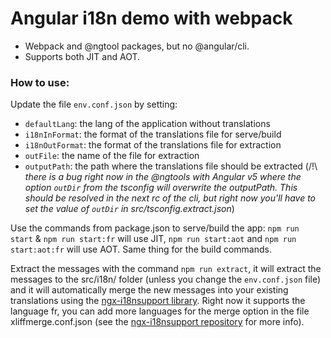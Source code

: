 # Angular i18n demo with webpack

- Webpack and @ngtool packages, but no @angular/cli.
- Supports both JIT and AOT.

### How to use:
Update the file `env.conf.json` by setting:
- `defaultLang`: the lang of the application without translations
- `i18nInFormat`: the format of the translations file for serve/build
- `i18nOutFormat`: the format of the translations file for extraction
- `outFile`: the name of the file for extraction
- `outputPath`: the path where the translations file should be extracted (/!\ _there is a bug right now in the @ngtools with Angular v5 where the option `outDir` from the tsconfig will overwrite the outputPath. This should be resolved in the next rc of the cli, but right now you'll have to set the value of `outDir` in src/tsconfig.extract.json_)

Use the commands from package.json to serve/build the app: `npm run start` & `npm run start:fr` will use JIT, `npm run start:aot` and `npm run start:aot:fr` will use AOT.
Same thing for the build commands.

Extract the messages with the command `npm run extract`,
it will extract the messages to the src/i18n/ folder (unless you change the `env.conf.json` file)
and it will automatically merge the new messages into your existing translations using the [ngx-i18nsupport library](https://github.com/martinroob/ngx-i18nsupport).
Right now it supports the language fr, you can add more languages for the merge option in the file xliffmerge.conf.json (see the [ngx-i18nsupport repository](https://github.com/martinroob/ngx-i18nsupport) for more info).
